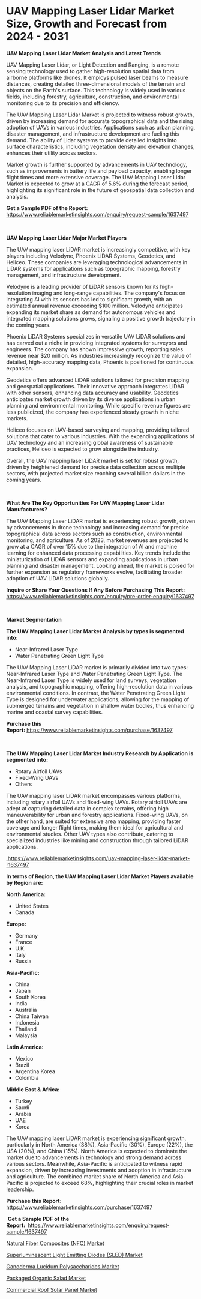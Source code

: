 <p><h1>UAV Mapping Laser Lidar Market Size, Growth and Forecast from 2024 - 2031</h1></p><p><strong>UAV Mapping Laser Lidar Market Analysis and Latest Trends</strong></p>
<p><p>UAV Mapping Laser Lidar, or Light Detection and Ranging, is a remote sensing technology used to gather high-resolution spatial data from airborne platforms like drones. It employs pulsed laser beams to measure distances, creating detailed three-dimensional models of the terrain and objects on the Earth's surface. This technology is widely used in various fields, including forestry, agriculture, construction, and environmental monitoring due to its precision and efficiency.</p><p>The UAV Mapping Laser Lidar Market is projected to witness robust growth, driven by increasing demand for accurate topographical data and the rising adoption of UAVs in various industries. Applications such as urban planning, disaster management, and infrastructure development are fueling this demand. The ability of Lidar systems to provide detailed insights into surface characteristics, including vegetation density and elevation changes, enhances their utility across sectors.</p><p>Market growth is further supported by advancements in UAV technology, such as improvements in battery life and payload capacity, enabling longer flight times and more extensive coverage. The UAV Mapping Laser Lidar Market is expected to grow at a CAGR of 5.6% during the forecast period, highlighting its significant role in the future of geospatial data collection and analysis.</p></p>
<p><strong>Get a Sample PDF of the Report:&nbsp;</strong> <a href="https://www.reliablemarketinsights.com/enquiry/request-sample/1637497?utm_campaign=1575&utm_medium=2&utm_source=Github&utm_content=ia&utm_term=11102024&utm_id=uav-mapping-laser-lidar">https://www.reliablemarketinsights.com/enquiry/request-sample/1637497</a></p>
<p>&nbsp;</p>
<p><strong>UAV Mapping Laser Lidar Major Market Players</strong></p>
<p><p>The UAV mapping laser LiDAR market is increasingly competitive, with key players including Velodyne, Phoenix LiDAR Systems, Geodetics, and Heliceo. These companies are leveraging technological advancements in LiDAR systems for applications such as topographic mapping, forestry management, and infrastructure development.</p><p>Velodyne is a leading provider of LiDAR sensors known for its high-resolution imaging and long-range capabilities. The company's focus on integrating AI with its sensors has led to significant growth, with an estimated annual revenue exceeding $100 million. Velodyne anticipates expanding its market share as demand for autonomous vehicles and integrated mapping solutions grows, signaling a positive growth trajectory in the coming years.</p><p>Phoenix LiDAR Systems specializes in versatile UAV LiDAR solutions and has carved out a niche in providing integrated systems for surveyors and engineers. The company has shown impressive growth, reporting sales revenue near $20 million. As industries increasingly recognize the value of detailed, high-accuracy mapping data, Phoenix is positioned for continuous expansion.</p><p>Geodetics offers advanced LiDAR solutions tailored for precision mapping and geospatial applications. Their innovative approach integrates LiDAR with other sensors, enhancing data accuracy and usability. Geodetics anticipates market growth driven by its diverse applications in urban planning and environmental monitoring. While specific revenue figures are less publicized, the company has experienced steady growth in niche markets.</p><p>Heliceo focuses on UAV-based surveying and mapping, providing tailored solutions that cater to various industries. With the expanding applications of UAV technology and an increasing global awareness of sustainable practices, Heliceo is expected to grow alongside the industry.</p><p>Overall, the UAV mapping laser LiDAR market is set for robust growth, driven by heightened demand for precise data collection across multiple sectors, with projected market size reaching several billion dollars in the coming years.</p></p>
<p>&nbsp;</p>
<p><strong>What Are The Key Opportunities For UAV Mapping Laser Lidar Manufacturers?</strong></p>
<p><p>The UAV Mapping Laser LiDAR market is experiencing robust growth, driven by advancements in drone technology and increasing demand for precise topographical data across sectors such as construction, environmental monitoring, and agriculture. As of 2023, market revenues are projected to grow at a CAGR of over 15% due to the integration of AI and machine learning for enhanced data processing capabilities. Key trends include the miniaturization of LiDAR sensors and expanding applications in urban planning and disaster management. Looking ahead, the market is poised for further expansion as regulatory frameworks evolve, facilitating broader adoption of UAV LiDAR solutions globally.</p></p>
<p><strong>Inquire or Share Your Questions If Any Before Purchasing This Report:</strong> <a href="https://www.reliablemarketinsights.com/enquiry/pre-order-enquiry/1637497?utm_campaign=1575&utm_medium=2&utm_source=Github&utm_content=ia&utm_term=11102024&utm_id=uav-mapping-laser-lidar">https://www.reliablemarketinsights.com/enquiry/pre-order-enquiry/1637497</a></p>
<p>&nbsp;</p>
<p><strong>Market Segmentation</strong></p>
<p><strong>The UAV Mapping Laser Lidar Market Analysis by types is segmented into:</strong></p>
<p><ul><li>Near-Infrared Laser Type</li><li>Water Penetrating Green Light Type</li></ul></p>
<p><p>The UAV Mapping Laser LiDAR market is primarily divided into two types: Near-Infrared Laser Type and Water Penetrating Green Light Type. The Near-Infrared Laser Type is widely used for land surveys, vegetation analysis, and topographic mapping, offering high-resolution data in various environmental conditions. In contrast, the Water Penetrating Green Light Type is designed for underwater applications, allowing for the mapping of submerged terrains and vegetation in shallow water bodies, thus enhancing marine and coastal survey capabilities.</p></p>
<p><strong>Purchase this Report:&nbsp;</strong><a href="https://www.reliablemarketinsights.com/purchase/1637497?utm_campaign=1575&utm_medium=2&utm_source=Github&utm_content=ia&utm_term=11102024&utm_id=uav-mapping-laser-lidar">https://www.reliablemarketinsights.com/purchase/1637497</a></p>
<p>&nbsp;</p>
<p><strong>The UAV Mapping Laser Lidar Market Industry Research by Application is segmented into:</strong></p>
<p><ul><li>Rotary Airfoil UAVs</li><li>Fixed-Wing UAVs</li><li>Others</li></ul></p>
<p><p>The UAV mapping laser LiDAR market encompasses various platforms, including rotary airfoil UAVs and fixed-wing UAVs. Rotary airfoil UAVs are adept at capturing detailed data in complex terrains, offering high maneuverability for urban and forestry applications. Fixed-wing UAVs, on the other hand, are suited for extensive area mapping, providing faster coverage and longer flight times, making them ideal for agricultural and environmental studies. Other UAV types also contribute, catering to specialized industries like mining and construction through tailored LiDAR applications.</p></p>
<p><a href="https://www.reliablemarketinsights.com/uav-mapping-laser-lidar-market-r1637497?utm_campaign=1575&utm_medium=2&utm_source=Github&utm_content=ia&utm_term=11102024&utm_id=uav-mapping-laser-lidar">&nbsp;https://www.reliablemarketinsights.com/uav-mapping-laser-lidar-market-r1637497</a></p>
<p><strong>In terms of Region, the UAV Mapping Laser Lidar Market Players available by Region are:</strong></p>
<p>
    <p> <strong> North America: </strong>
        <ul>
            <li>United States</li>
            <li>Canada</li>
        </ul>
        </p> 
    <p> <strong> Europe: </strong>
        <ul>
            <li>Germany</li>
            <li>France</li>
            <li>U.K.</li>
            <li>Italy</li>
            <li>Russia</li>
        </ul>
        </p> 
    <p> <strong> Asia-Pacific: </strong>
        <ul>
            <li>China</li>
            <li>Japan</li>
            <li>South Korea</li>
            <li>India</li>
            <li>Australia</li>
            <li>China Taiwan</li>
            <li>Indonesia</li>
            <li>Thailand</li>
            <li>Malaysia</li>
        </ul>
        </p> 
    <p> <strong> Latin America: </strong>
        <ul>
            <li>Mexico</li>
            <li>Brazil</li>
            <li>Argentina Korea</li>
            <li>Colombia</li>
        </ul>
        </p> 
    <p> <strong> Middle East & Africa: </strong>
        <ul>
            <li>Turkey</li>
            <li>Saudi</li>
            <li>Arabia</li>
            <li>UAE</li>
            <li>Korea</li>
        </ul>
    </p>
    </p>
<p><p>The UAV mapping laser LiDAR market is experiencing significant growth, particularly in North America (38%), Asia-Pacific (30%), Europe (22%), the USA (20%), and China (15%). North America is expected to dominate the market due to advancements in technology and strong demand across various sectors. Meanwhile, Asia-Pacific is anticipated to witness rapid expansion, driven by increasing investments and adoption in infrastructure and agriculture. The combined market share of North America and Asia-Pacific is projected to exceed 68%, highlighting their crucial roles in market leadership.</p></p>
<p><strong>Purchase this Report: </strong><a href="https://www.reliablemarketinsights.com/purchase/1637497?utm_campaign=1575&utm_medium=2&utm_source=Github&utm_content=ia&utm_term=11102024&utm_id=uav-mapping-laser-lidar">https://www.reliablemarketinsights.com/purchase/1637497</a></p>
<p>&nbsp;<strong>Get a Sample PDF of the Report:&nbsp;&nbsp;</strong><a href="https://www.reliablemarketinsights.com/enquiry/request-sample/1637497?utm_campaign=1575&utm_medium=2&utm_source=Github&utm_content=ia&utm_term=11102024&utm_id=uav-mapping-laser-lidar">https://www.reliablemarketinsights.com/enquiry/request-sample/1637497</a></p>
<p><strong></strong></p>
<p><p><a href="https://github.com/maximinauago/Market-Research-Report-List-1/blob/main/natural-fiber-composites-nfc-market.md?utm_campaign=1575&utm_medium=2&utm_source=Github&utm_content=ia&utm_term=11102024&utm_id=uav-mapping-laser-lidar">Natural Fiber Composites (NFC) Market</a></p><p><a href="https://github.com/RoccoManning/Market-Research-Report-List-7/blob/main/superluminescent-light-emitting-diodes-sled-market.md?utm_campaign=1575&utm_medium=2&utm_source=Github&utm_content=ia&utm_term=11102024&utm_id=uav-mapping-laser-lidar">Superluminescent Light Emitting Diodes (SLED) Market</a></p><p><a href="https://www.linkedin.com/pulse/ganoderma-lucidum-polysaccharides-market-size-share-competitive-i9mwe?utm_campaign=1575&utm_medium=2&utm_source=Github&utm_content=ia&utm_term=11102024&utm_id=uav-mapping-laser-lidar">Ganoderma Lucidum Polysaccharides Market</a></p><p><a href="https://www.linkedin.com/pulse/market-insights-global-packaged-organic-salad-forecast-innovation-kknee?utm_campaign=1575&utm_medium=2&utm_source=Github&utm_content=ia&utm_term=11102024&utm_id=uav-mapping-laser-lidar">Packaged Organic Salad Market</a></p><p><a href="https://www.linkedin.com/pulse/commercial-roof-solar-panel-market-global-trends-forecast-avx3f?utm_campaign=1575&utm_medium=2&utm_source=Github&utm_content=ia&utm_term=11102024&utm_id=uav-mapping-laser-lidar">Commercial Roof Solar Panel Market</a></p></p>